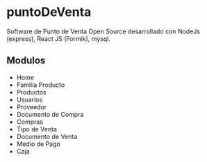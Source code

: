 # puntoDeVenta
Software de Punto de Venta Open Source desarrollado con NodeJs (express), React JS (Formik), mysql.
## Modulos
* Home
* Familia Producto
* Productos
* Usuarios
* Proveedor
* Documento de Compra
* Compras
* Tipo de Venta
* Documento de Venta
* Medio de Pago
* Caja
```

```
